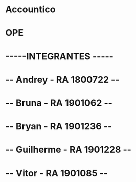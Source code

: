 # Accountico
# OPE
# -----INTEGRANTES -----
# -- Andrey - RA 1800722 --
# -- Bruna - RA 1901062 --
# -- Bryan - RA 1901236 --
# -- Guilherme - RA 1901228 --
# -- Vitor - RA 1901085 --
